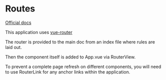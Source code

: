 # Routes

[Official docs](https://router.vuejs.org/installation.html)

This application uses [vue-router](https://www.npmjs.com/package/vue-router)

The router is provided to the main doc from an index file where rules are laid out.

Then the component itself is added to App.vue via RouterView.

To prevent a complete page refresh on different components, you will need to use RouterLink for any anchor links within the application.
